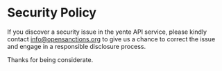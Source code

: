 # Security Policy

If you discover a security issue in the yente API service, please
kindly contact info@opensanctions.org to give us a chance to correct
the issue and engage in a responsible disclosure process.

Thanks for being considerate.
